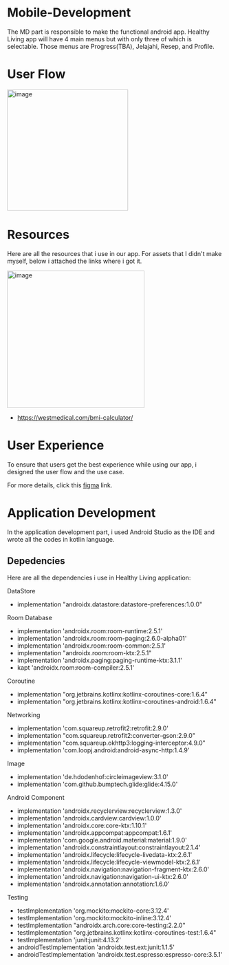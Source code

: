 # Mobile-Development
The MD part is responsible to make the functional android app. Healthy Living app will have 4 main menus but with only three of which is selectable. Those menus are Progress(TBA), Jelajahi, Resep, and Profile.

# User Flow

<img width="281" alt="image" src="https://github.com/helencodejpg/Bangkit-Capstone-Project-Healthy-Living/assets/128057892/48884c42-a6b2-4f2f-836c-5f18a81f4909">

# Resources

Here are all the resources that i use in our app. For assets that I didn't make myself, below i attached the links where i got it.

<img width="319" alt="image" src="https://github.com/helencodejpg/Bangkit-Capstone-Project-Healthy-Living/assets/128057892/850ac560-f3c1-4b5b-8ee1-3859c63e227f">

- https://westmedical.com/bmi-calculator/

# User Experience

To ensure that users get the best experience while using our app, i designed the user flow and the use case.

For more details, click this [figma](https://www.figma.com/file/QoqQIVlUh1JY4CjDBQ0Msy/Healthy-Living-App?type=design&node-id=134%3A163&t=snFyFAohLqxXzVVg-1) link.

# Application Development
In the application development part, i used Android Studio as the IDE and wrote all the codes in kotlin language.

## Depedencies
Here are all the dependencies i use in Healthy Living application:

DataStore
- implementation "androidx.datastore:datastore-preferences:1.0.0"

Room Database
- implementation 'androidx.room:room-runtime:2.5.1'
- implementation 'androidx.room:room-paging:2.6.0-alpha01'
- implementation 'androidx.room:room-common:2.5.1'
- implementation "androidx.room:room-ktx:2.5.1"
- implementation 'androidx.paging:paging-runtime-ktx:3.1.1'
- kapt 'androidx.room:room-compiler:2.5.1'

Coroutine
- implementation "org.jetbrains.kotlinx:kotlinx-coroutines-core:1.6.4"
- implementation "org.jetbrains.kotlinx:kotlinx-coroutines-android:1.6.4"

Networking
- implementation 'com.squareup.retrofit2:retrofit:2.9.0'
- implementation "com.squareup.retrofit2:converter-gson:2.9.0"
- implementation "com.squareup.okhttp3:logging-interceptor:4.9.0"
- implementation 'com.loopj.android:android-async-http:1.4.9'

Image
- implementation 'de.hdodenhof:circleimageview:3.1.0'
- implementation 'com.github.bumptech.glide:glide:4.15.0'

Android Component
- implementation 'androidx.recyclerview:recyclerview:1.3.0'
- implementation 'androidx.cardview:cardview:1.0.0'
- implementation 'androidx.core:core-ktx:1.10.1'
- implementation 'androidx.appcompat:appcompat:1.6.1'
- implementation 'com.google.android.material:material:1.9.0'
- implementation 'androidx.constraintlayout:constraintlayout:2.1.4'
- implementation 'androidx.lifecycle:lifecycle-livedata-ktx:2.6.1'
- implementation 'androidx.lifecycle:lifecycle-viewmodel-ktx:2.6.1'
- implementation 'androidx.navigation:navigation-fragment-ktx:2.6.0'
- implementation 'androidx.navigation:navigation-ui-ktx:2.6.0'
- implementation 'androidx.annotation:annotation:1.6.0'

Testing
- testImplementation 'org.mockito:mockito-core:3.12.4'
- testImplementation 'org.mockito:mockito-inline:3.12.4'
- testImplementation "androidx.arch.core:core-testing:2.2.0"
- testImplementation "org.jetbrains.kotlinx:kotlinx-coroutines-test:1.6.4"
- testImplementation 'junit:junit:4.13.2'
- androidTestImplementation 'androidx.test.ext:junit:1.1.5'
- androidTestImplementation 'androidx.test.espresso:espresso-core:3.5.1'
